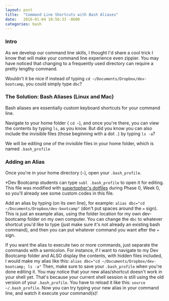 ```yaml
---
layout: post
title:  "Command Line Shortcuts with Bash Aliases"
date:   2016-01-04 10:56:33 -0600
categories: bash
---
```


### Intro

As we develop our command line skills, I thought I'd share a cool trick I know that will make your command line experience even zippier. You may have noticed that changing to a frequently used directory can require a pretty lengthy command.

Wouldn't it be nice if instead of typing `cd ~/Documents/Dropbox/dev-bootcamp`, you could simply type `dbc`?

### The Solution: Bash Aliases (Linux and Mac)

Bash aliases are essentially custom keyboard shortcuts for your command line.

Navigate to your home folder ( `cd ~`), and once you're there, you can view the contents by typing `ls`, as you know. But did you know you can also include the invisible files (those beginning with a dot `.`) by typing `ls -a`?

We will be editing one of the invisible files in your home folder, which is named `.bash_profile`

### Adding an Alias

Once you're in your home directory (`~`), open your `.bash_profile`.

*Dev Bootcamp students can type `subl .bash_profile` to open it for editing. This file was modified with [supertopher's dotfiles](https://github.com/supertopher/dotfiles) during Phase 0, Week 0, so you'll already see some custom codes in this file.

Add an alias by typing (on its own line), for example: `alias dbc="cd ~/Documents/Dropbox/dev-bootcamp"` (don't put spaces around the `=` sign). This is just an example alias, using the folder location for my own dev-bootcamp folder on my own computer. You can change the `dbc` to whatever shortcut you'd like to type (just make sure it's not already an existing bash command), and then you can put whatever command you want after the `=` sign.

If you want the alias to execute two or more commands, just separate the commands with a semicolon. For instance, if I want to navigate to my Dev Bootcamp folder and ALSO display the contents, with hidden files included, I would make my alias like this: `alias dbc="cd ~/Documents/Dropbox/dev-bootcamp; ls -a"` Then, make sure to save your `.bash_profile` when you're done editing it. You may notice that your new alias/shortcut doesn't work in your shell yet. That's because your current shell session is still using the old version of your `.bash_profile`. You have to reload it like this: `source ~/.bash_profile`. Now you can try typing your new alias in your command line, and watch it execute your command(s)!